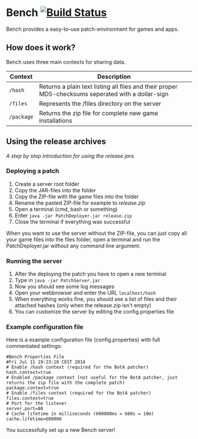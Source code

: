 Bench [![Build Status](https://travis-ci.org/Mooxmirror/Bench.svg)](https://travis-ci.org/Mooxmirror/Bench)
=================

Bench provides a easy-to-use patch-environment for games and apps.

## How does it work?
Bench uses three main contexts for sharing data.

| Context  | Description |
| -------- |-----------------------------------------------------------------------------------------------|
| `/hash`  | Returns a plain text listing all files and their proper MD5-checksums seperated with a dollar-sign |
| `/files` | Represents the /files directory on the server |
| `/package`| Returns the zip file for complete new game installations |

## Using the release archives

*A step by step introduction for using the release jars.*

### Deploying a patch

1. Create a server root folder
2. Copy the JAR-files into the folder
3. Copy the ZIP-file with the game files into the folder
4. Rename the pasted ZIP-file for example to *release.zip*
4. Open a terminal (cmd, bash or something)
5. Enter `java -jar PatchDeployer.jar release.zip`
6. Close the terminal if everything was successful

When you want to use the server without the ZIP-file, you can just copy all your game files into the files folder, open a terminal and run the PatchDeployer.jar without any command line argument.

### Running the server

1. After the deploying the patch you have to open a new terminal
2. Type in `java -jar PatchServer.jar`
3. Now you should see some log messages
4. Open your webbrowser and enter the URL `localhost/hash`
5. When everything works fine, you should see a list of files and their attached hashes (only when the release.zip isn't empty)
6. You can customize the server by editing the config.properties file

### Example configuration file

Here is a example configuration file (config.properties) with full commentated settings:

```
#Bench Properties File
#Fri Jul 11 19:23:10 CEST 2014
# Enable /hash context (required for the BotA patcher)
hash.context=true
# Enabled /package context (not useful for the BotA patcher, just returns the zip file with the complete patch) 
package.context=true
# Enable /files context (required for the BotA patcher)
files.context=true
# Port for the listener
server.port=80
# Cache lifetime in milliseconds (600000ms = 600s = 10m)
cache.lifetime=600000
```
You successfully set up a new Bench server!
